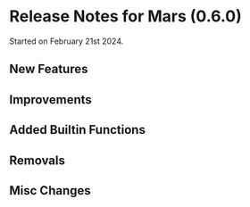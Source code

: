 # Release Notes for Mars (0.6.0)

Started on February 21st 2024.

## New Features

## Improvements

## Added Builtin Functions

## Removals 

## Misc Changes